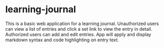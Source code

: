 # learning-journal
This is a basic web application for a learning journal.
Unauthorized users can view a list of entries and click a set link to
view the entry in detail. Authorized users can add and edit entries.
App will apply and display markdown syntax and code highlighting on entry text.